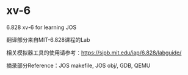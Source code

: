 # xv-6  
6.828 xv-6 for learning JOS

翻译部分来自MIT-6.828课程的Lab

相关模拟器工具的使用请参考：https://sipb.mit.edu/iap/6.828/labguide/

摘录部分Reference：JOS makefile, JOS obj/, GDB, QEMU
